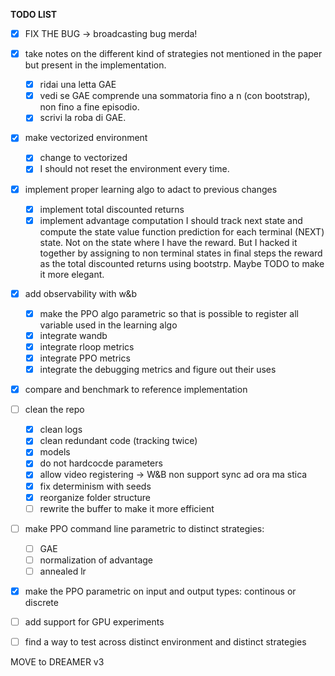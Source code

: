 
**TODO LIST**

- [x] FIX THE BUG -> broadcasting bug merda!

- [x] take notes on the different kind of strategies not mentioned in the paper but present in the implementation.
  - [x] ridai una letta GAE
  - [x] vedi se GAE comprende una sommatoria fino a n (con bootstrap), non fino a fine episodio.
  - [x] scrivi la roba di GAE.

- [x] make vectorized environment
  - [x] change to vectorized
  - [x] I should not reset the environment every time.
  
- [x] implement proper learning algo to adact to previous changes
  - [x] implement total discounted returns
  - [x] implement advantage computation
   I should track next state and compute the state value function prediction for each terminal (NEXT) state. Not on the state where I have the reward.
   But I hacked it together by assigning to non terminal states in final steps the reward as the total discounted returns using bootstrp. Maybe TODO to make it more elegant.

- [x] add observability with w&b
  - [x] make the PPO algo parametric so that is possible to register all variable used in the learning algo
  - [x] integrate wandb
  - [x] integrate rloop metrics
  - [x] integrate PPO metrics
  - [x] integrate the debugging metrics and figure out their uses

- [x] compare and benchmark to reference implementation

- [ ] clean the repo 
  - [x] clean logs
  - [x] clean redundant code (tracking twice)
  - [x] models
  - [x] do not hardcocde parameters
  - [x] allow video registering -> W&B non support sync ad ora ma stica
  - [x] fix determinism with seeds
  - [x] reorganize folder structure
  - [ ] rewrite the buffer to make it more efficient

- [ ] make PPO command line parametric to distinct strategies:
    - [ ] GAE
    - [ ] normalization of advantage
    - [ ] annealed lr

- [x] make the PPO parametric on input and output types: continous or discrete

- [ ] add support for GPU experiments

- [ ] find a way to test across distinct environment and distinct strategies

MOVE to DREAMER v3
